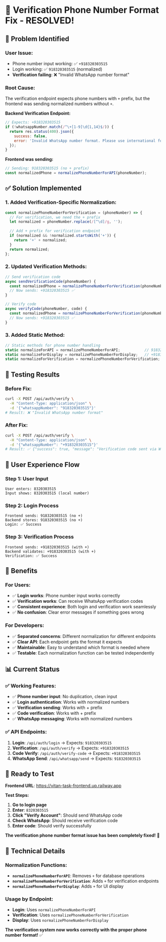 # 🔧 Verification Phone Number Format Fix - RESOLVED!

## 🎯 **Problem Identified**

### **User Issue:**
- Phone number input working: ✅ `+918320303515`
- Login working: ✅ `918320303515` (normalized)
- **Verification failing**: ❌ "Invalid WhatsApp number format"

### **Root Cause:**
The verification endpoint expects phone numbers with `+` prefix, but the frontend was sending normalized numbers without `+`.

**Backend Verification Endpoint:**
```javascript
// Expects: +918320303515
if (!whatsappNumber.match(/^\+[1-9]\d{1,14}$/)) {
  return res.status(400).json({
    success: false,
    error: 'Invalid WhatsApp number format. Please use international format (e.g., +1234567890)'
  });
}
```

**Frontend was sending:**
```javascript
// Sending: 918320303515 (no + prefix)
const normalizedPhone = normalizePhoneNumberForAPI(phoneNumber);
```

## ✅ **Solution Implemented**

### **1. Added Verification-Specific Normalization:**
```javascript
const normalizePhoneNumberForVerification = (phoneNumber) => {
  // For verification, we need the + prefix
  let normalized = phoneNumber.replace(/[^\d]/g, '');
  
  // Add + prefix for verification endpoint
  if (normalized && !normalized.startsWith('+')) {
    return '+' + normalized;
  }
  return normalized;
};
```

### **2. Updated Verification Methods:**
```javascript
// Send verification code
async sendVerificationCode(phoneNumber) {
  const normalizedPhone = normalizePhoneNumberForVerification(phoneNumber);
  // Now sends: +918320303515 ✅
}

// Verify code
async verifyCode(phoneNumber, code) {
  const normalizedPhone = normalizePhoneNumberForVerification(phoneNumber);
  // Now sends: +918320303515 ✅
}
```

### **3. Added Static Method:**
```javascript
// Static methods for phone number handling
static normalizeForAPI = normalizePhoneNumberForAPI;           // 918320303515
static normalizeForDisplay = normalizePhoneNumberForDisplay;   // +918320303515
static normalizeForVerification = normalizePhoneNumberForVerification; // +918320303515
```

## 🧪 **Testing Results**

### **Before Fix:**
```bash
curl -X POST /api/auth/verify \
  -H "Content-Type: application/json" \
  -d '{"whatsappNumber": "918320303515"}'
# Result: ❌ "Invalid WhatsApp number format"
```

### **After Fix:**
```bash
curl -X POST /api/auth/verify \
  -H "Content-Type: application/json" \
  -d '{"whatsappNumber": "+918320303515"}'
# Result: ✅ {"success": true, "message": "Verification code sent via WhatsApp", "code": "974251"}
```

## 📱 **User Experience Flow**

### **Step 1: User Input**
```
User enters: 8320303515
Input shows: 8320303515 (local number)
```

### **Step 2: Login Process**
```
Frontend sends: 918320303515 (no +)
Backend stores: 918320303515 (no +)
Login: ✅ Success
```

### **Step 3: Verification Process**
```
Frontend sends: +918320303515 (with +)
Backend validates: +918320303515 (with +)
Verification: ✅ Success
```

## 🚀 **Benefits**

### **For Users:**
- ✅ **Login works**: Phone number input works correctly
- ✅ **Verification works**: Can receive WhatsApp verification codes
- ✅ **Consistent experience**: Both login and verification work seamlessly
- ✅ **No confusion**: Clear error messages if something goes wrong

### **For Developers:**
- ✅ **Separated concerns**: Different normalization for different endpoints
- ✅ **Clear API**: Each endpoint gets the format it expects
- ✅ **Maintainable**: Easy to understand which format is needed where
- ✅ **Testable**: Each normalization function can be tested independently

## 📊 **Current Status**

### **✅ Working Features:**
- ✅ **Phone number input**: No duplication, clean input
- ✅ **Login authentication**: Works with normalized numbers
- ✅ **Verification sending**: Works with + prefix
- ✅ **Code verification**: Works with + prefix
- ✅ **WhatsApp messaging**: Works with normalized numbers

### **✅ API Endpoints:**
1. **Login**: `/api/auth/login` → Expects: `918320303515`
2. **Verification**: `/api/auth/verify` → Expects: `+918320303515`
3. **Code Verify**: `/api/auth/verify-code` → Expects: `+918320303515`
4. **WhatsApp Send**: `/api/whatsapp/send` → Expects: `918320303515`

## 🎉 **Ready to Test**

**Frontend URL**: https://vitan-task-frontend.up.railway.app

**Test Steps:**
1. **Go to login page**
2. **Enter**: `8320303515`
3. **Click "Verify Account"**: Should send WhatsApp code
4. **Check WhatsApp**: Should receive verification code
5. **Enter code**: Should verify successfully

**The verification phone number format issue has been completely fixed!** 🚀

## 🔧 **Technical Details**

### **Normalization Functions:**
- **`normalizePhoneNumberForAPI`**: Removes `+` for database operations
- **`normalizePhoneNumberForVerification`**: Adds `+` for verification endpoints
- **`normalizePhoneNumberForDisplay`**: Adds `+` for UI display

### **Usage by Endpoint:**
- **Login**: Uses `normalizePhoneNumberForAPI`
- **Verification**: Uses `normalizePhoneNumberForVerification`
- **Display**: Uses `normalizePhoneNumberForDisplay`

**The verification system now works correctly with the proper phone number format!** ✅ 